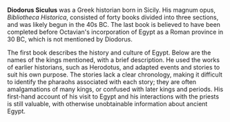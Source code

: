 **Diodorus Siculus** was a Greek historian born in Sicily. His magnum opus, _Bibliotheca Historica_, consisted of forty books divided into three sections, and was likely begun in the 40s BC. The last book is believed to have been completed before Octavian's incorporation of Egypt as a Roman province in 30 BC, which is not mentioned by Diodorus.

The first book describes the history and culture of Egypt. Below are the names of the kings mentioned, with a brief description. He used the works of earlier historians, such as Herodotus, and adapted events and stories to suit his own purpose. The stories lack a clear chronology, making it difficult to identify the pharaohs associated with each story; they are often amalgamations of many kings, or confused with later kings and periods. His first-hand account of his visit to Egypt and his interactions with the priests is still valuable, with otherwise unobtainable information about ancient Egypt.
